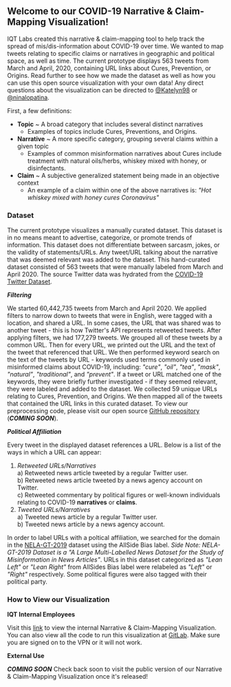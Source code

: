 ## Welcome to our COVID-19 Narrative & Claim-Mapping Visualization!

IQT Labs created this narrative & claim-mapping tool to help track the spread of mis/dis-information about COVID-19 over time. We wanted to map tweets relating to specific claims or narratives in geographic and political space, as well as time. The current prototype displays 563 tweets from March and April, 2020, containing URL links about Cures, Prevention, or Origins. Read further to see how we made the dataset as well as how you can use this open source visualization with your own data! Any direct questions about the visualization can be directed to [@Katelyn98](https://github.com/katelyn98) or [@ninalopatina](https://github.com/ninalopatina).

First, a few definitions: 
- **Topic** ~ A broad category that includes several distinct narratives
  - Examples of topics include Cures, Preventions, and Origins.
- **Narrative** ~ A more specific category, grouping several claims within a given topic
  - Examples of common misinformation narratives about Cures include treatment with natural oils/herbs, whiskey mixed with honey, or disinfectants. 
 - **Claim** ~ A subjective generalized statement being made in an objective context 
    - An example of a claim within one of the above narratives is: _"Hot whiskey mixed with honey cures Coronavirus"_

### Dataset

The current prototype visualizes a manually curated dataset. This dataset is in no means meant to advertise, categorize, or promote trends of information. This dataset does not differentiate between sarcasm, jokes, or the validity of statements/URLs. Any tweet/URL talking about the narrative that was deemed relevant was added to the dataset. This hand-curated dataset consisted of 563 tweets that were manually labeled from March and April 2020. The source Twitter data was hydrated from the [COVID-19 Twitter Dataset](https://github.com/echen102/COVID-19-TweetIDs). 

***Filtering***

We started 60,442,735 tweets from March and April 2020. We applied filters to narrow down to tweets that were in English, were tagged with a location, and shared a URL. In some cases, the URL that was shared was to another tweet - this is how Twitter's API represents retweeted tweets. After applying filters, we had 177,279 tweets. We grouped all of these tweets by a common URL. Then for every URL, we printed out the URL and the text of the tweet that referenced that URL. We then performed keyword search on the text of the tweets by URL - keywords used terms commonly used in misinformed claims about COVID-19, including: _"cure"_, _"oil"_, _"tea"_, _"mask"_, _"natural"_, _"traditional"_, and _"prevent"_. If a tweet or URL matched one of the keywords, they were briefly further investigated - if they seemed relevant, they were labeled and added to the dataset. We collected 59 unique URLs relating to Cures, Prevention, and Origins. We then mapped all of the tweets that contained the URL links in this curated dataset. To view our preprocessing code, please visit our open source [GitHub repository]() (***COMING SOON***). 

***Political Affiliation***

Every tweet in the displayed dataset references a URL. Below is a list of the ways in which a URL can appear:  
1) *Retweeted URLs/Narratives*  
  a) Retweeted news article tweeted by a regular Twitter user.  
  b) Retweeted news article tweeted by a news agency account on Twitter.  
  c) Retweeted commentary by political figures or well-known individuals relating to COVID-19 **narratives** or **claims**.  
2) *Tweeted URLs/Narratives*  
  a) Tweeted news article by a regular Twitter user.  
  b) Tweeted news article by a news agency account.  
  
In order to label URLs with a poltical affiliation, we searched for the domain in the [NELA-GT-2019](https://dataverse.harvard.edu/dataset.xhtml?persistentId=doi:10.7910/DVN/O7FWPO) dataset using the AllSide Bias label. _Side Note: NELA-GT-2019 Dataset is a "A Large Multi-Labelled News Dataset for the Study of Misinformation in News Articles"_. URLs in this dataset categorized as _"Lean Left"_ or _"Lean Right"_ from AllSides Bias label were relabeled as _"Left"_ or _"Right"_ respectively. Some political figures were also tagged with their political party. 

### How to View our Visualization

**IQT Internal Employees** 

Visit this [link](https://vsrv-plotly.a.internal/claim-mapping/) to view the internal Narrative & Claim-Mapping Visualization. You can also view all the code to run this visualization at [GitLab](https://gitlab.iqt.org/labs/lab41/claim-mapping). Make sure you are signed on to the VPN or it will not work.

**External Use** 

***COMING SOON***
Check back soon to visit the public version of our Narrative & Claim-Mapping Visualization once it's released! 
